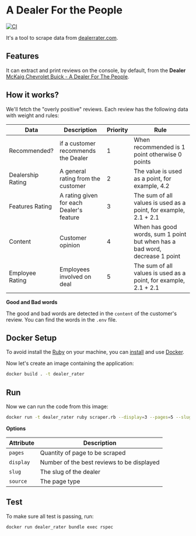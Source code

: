# A Dealer For the People

[![CI](https://github.com/wbotelhos/dealerrater_scraper/workflows/CI/badge.svg)](https://github.com/wbotelhos/dealerrater_scraper/actions?query=workflow:CI)

It's a tool to scrape data from [dealerrater.com](https://www.dealerrater.com).

## Features

It can extract and print reviews on the console, by default, from the **Dealer** [McKaig Chevrolet Buick - A Dealer For The People](https://www.dealerrater.com/dealer/McKaig-Chevrolet-Buick-A-Dealer-For-The-People-dealer-reviews-23685).

## How it works?

We'll fetch the "overly positive" reviews. Each review has the following data with weight and rules:

|Data             |Description                             |Priority|Rule
|-----------------|----------------------------------------|--------|-
|Recommended?     |if a customer recommends the Dealer     |1       |When recommended is 1 point otherwise 0 points
|Dealership Rating|A general rating from the customer      |2       |The value is used as a point, for example, 4.2
|Features Rating  |A rating given for each Dealer's feature|3       |The sum of all values is used as a point, for example, 2.1 + 2.1
|Content          |Customer opinion                        |4       |When has good words, sum 1 point but when has a bad word, decrease 1 point
|Employee Rating  |Employees involved on deal              |5       |The sum of all values is used as a point, for example, 2.1 + 2.1

**Good and Bad words**

The good and bad words are detected in the `content` of the customer's review. You can find the words in the `.env` file.

## Docker Setup

To avoid install the [Ruby](https://www.ruby-lang.org) on your machine, you can [install](https://docs.docker.com/engine/install) and use [Docker](https://www.docker.com).

Now let's create an image containing the application:

```sh
docker build . -t dealer_rater
```

## Run

Now we can run the code from this image:

```sh
docker run -t dealer_rater ruby scraper.rb --display=3 --pages=5 --slug=McKaig-Chevrolet-Buick-A-Dealer-For-The-People-dealer-reviews-23685 --source=dealer
```

**Options**

Attribute|Description
---------|-
`pages`  |Quantity of page to be scraped
`display`|Number of the best reviews to be displayed
`slug`   |The slug of the dealer
`source` |The page type

## Test

To make sure all test is passing, run:

```sh
docker run dealer_rater bundle exec rspec
```
